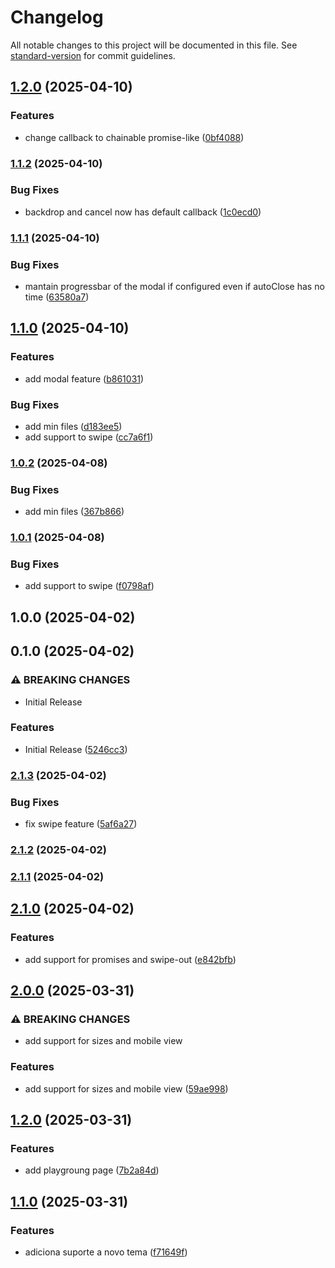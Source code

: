 # Changelog

All notable changes to this project will be documented in this file. See [standard-version](https://github.com/conventional-changelog/standard-version) for commit guidelines.

## [1.2.0](https://github.com/garius-dev/gtoast/compare/v1.1.2...v1.2.0) (2025-04-10)


### Features

* change callback to chainable promise-like ([0bf4088](https://github.com/garius-dev/gtoast/commit/0bf4088a2759ad76133f3997a0706840ebcccae5))

### [1.1.2](https://github.com/garius-dev/gtoast/compare/v1.1.1...v1.1.2) (2025-04-10)


### Bug Fixes

* backdrop and cancel now has default callback ([1c0ecd0](https://github.com/garius-dev/gtoast/commit/1c0ecd0d29729cde2b59c31ecf1fdefe510d01be))

### [1.1.1](https://github.com/garius-dev/gtoast/compare/v1.1.0...v1.1.1) (2025-04-10)


### Bug Fixes

* mantain progressbar of the modal if configured even if autoClose has no time ([63580a7](https://github.com/garius-dev/gtoast/commit/63580a762c85e963984bb40798b0eb0af19ab716))

## [1.1.0](https://github.com/garius-dev/gtoast/compare/v1.0.0...v1.1.0) (2025-04-10)


### Features

* add modal feature ([b861031](https://github.com/garius-dev/gtoast/commit/b86103176287e5936292a8428d9a0e0128013aab))


### Bug Fixes

* add min files ([d183ee5](https://github.com/garius-dev/gtoast/commit/d183ee56f22aa92bb8d30d4dbc000af6ffd30bab))
* add support to swipe ([cc7a6f1](https://github.com/garius-dev/gtoast/commit/cc7a6f11b71a49bfa29502f05c3cb85e37e7a49c))

### [1.0.2](https://github.com/garius-dev/gtoast/compare/v1.0.1...v1.0.2) (2025-04-08)


### Bug Fixes

* add min files ([367b866](https://github.com/garius-dev/gtoast/commit/367b8665e5c26d73b10c3214dc984d95b8f497a7))

### [1.0.1](https://github.com/garius-dev/gtoast/compare/v1.0.0...v1.0.1) (2025-04-08)


### Bug Fixes

* add support to swipe ([f0798af](https://github.com/garius-dev/gtoast/commit/f0798af195d5364e2bb5ae27949c479175f19caf))

## 1.0.0 (2025-04-02)

## 0.1.0 (2025-04-02)


### ⚠ BREAKING CHANGES

* Initial Release

### Features

* Initial Release ([5246cc3](https://github.com/garius-dev/gtoast/commit/5246cc37bb0cda359dac286e05bcad416ee1ff38))

### [2.1.3](https://github.com/garius-dev/gtoast/compare/v2.1.2...v2.1.3) (2025-04-02)


### Bug Fixes

* fix swipe feature ([5af6a27](https://github.com/garius-dev/gtoast/commit/5af6a27ccc203c3ef02cfdb3289d433e6b73e4dd))

### [2.1.2](https://github.com/garius-dev/gtoast/compare/v2.1.1...v2.1.2) (2025-04-02)

### [2.1.1](https://github.com/garius-dev/gtoast/compare/v2.1.0...v2.1.1) (2025-04-02)

## [2.1.0](https://github.com/garius-dev/gtoast/compare/v2.0.0...v2.1.0) (2025-04-02)


### Features

* add support for promises and swipe-out ([e842bfb](https://github.com/garius-dev/gtoast/commit/e842bfbf90fefd7e5e2bf3378634ee82a14a1607))

## [2.0.0](https://github.com/garius-dev/gtoast/compare/v1.2.0...v2.0.0) (2025-03-31)


### ⚠ BREAKING CHANGES

* add support for sizes and mobile view

### Features

* add support for sizes and mobile view ([59ae998](https://github.com/garius-dev/gtoast/commit/59ae99841a4746ab6bfcf3da2ef1bf0e7aa90e69))

## [1.2.0](https://github.com/garius-dev/gtoast/compare/v1.1.0...v1.2.0) (2025-03-31)


### Features

* add playgroung page ([7b2a84d](https://github.com/garius-dev/gtoast/commit/7b2a84d0a021ab5aacc4c556ab4945f63735e254))

## [1.1.0](https://github.com/garius-dev/gtoast/compare/v1.0.0...v1.1.0) (2025-03-31)


### Features

* adiciona suporte a novo tema ([f71649f](https://github.com/garius-dev/gtoast/commit/f71649f6cded6234ac606168524a52cf592856ea))
